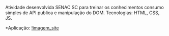 Atividade desenvolvida SENAC SC para treinar os conhecimentos consumo simples de API publica e manipulação do DOM. 
Tecnologias: HTML, CSS, JS.

*Aplicação: [!imagem_site](./images/image.png)
